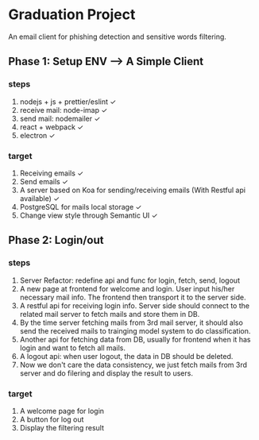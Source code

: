 # Graduation Project
An email client for phishing detection and sensitive words filtering.

## Phase 1: Setup ENV --> A Simple Client
### steps
1. nodejs + js + prettier/eslint ✓
2. receive mail: node-imap ✓
3. send mail: nodemailer ✓
3. react + webpack ✓
4. electron ✓
### target
1. Receiving emails ✓
2. Send emails ✓
3. A server based on Koa for sending/receiving emails
   (With Restful api available) ✓
4. PostgreSQL for mails local storage ✓
5. Change view style through Semantic UI ✓

## Phase 2: Login/out
### steps
1. Server Refactor: redefine api and func for login, fetch, send, logout
2. A new page at frontend for welcome and login.
   User input his/her necessary mail info.
   The frontend then transport it to the server side.
3. A restful api for receiving login info.
   Server side should connect to the related mail server to fetch mails and store them in DB.
4. By the time server fetching mails from 3rd mail server, it should also send the received mails to trainging model system to do classification.
5. Another api for fetching data from DB, usually for frontend when it has login and want to fetch all mails.
6. A logout api: when user logout, the data in DB should be deleted.
7. Now we don't care the data consistency, we just fetch mails from 3rd server and do filering and display the result to users.

### target
1. A welcome page for login
2. A button for log out
3. Display the filtering result